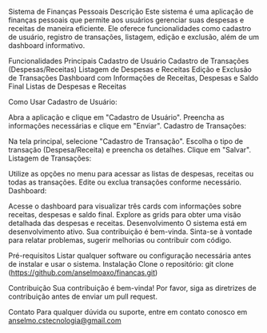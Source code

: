 Sistema de Finanças Pessoais
Descrição
Este sistema é uma aplicação de finanças pessoais que permite aos usuários gerenciar suas despesas e receitas de maneira eficiente. Ele oferece funcionalidades como cadastro de usuário, registro de transações, listagem, edição e exclusão, além de um dashboard informativo.

Funcionalidades Principais
Cadastro de Usuário
Cadastro de Transações (Despesas/Receitas)
Listagem de Despesas e Receitas
Edição e Exclusão de Transações
Dashboard com Informações de Receitas, Despesas e Saldo Final
Listas de Despesas e Receitas


Como Usar
Cadastro de Usuário:

Abra a aplicação e clique em "Cadastro de Usuário".
Preencha as informações necessárias e clique em "Enviar".
Cadastro de Transações:

Na tela principal, selecione "Cadastro de Transação".
Escolha o tipo de transação (Despesa/Receita) e preencha os detalhes.
Clique em "Salvar".
Listagem de Transações:

Utilize as opções no menu para acessar as listas de despesas, receitas ou todas as transações.
Edite ou exclua transações conforme necessário.
Dashboard:

Acesse o dashboard para visualizar três cards com informações sobre receitas, despesas e saldo final.
Explore as grids para obter uma visão detalhada das despesas e receitas.
Desenvolvimento
O sistema está em desenvolvimento ativo. Sua contribuição é bem-vinda. Sinta-se à vontade para relatar problemas, sugerir melhorias ou contribuir com código.

Pré-requisitos
Listar qualquer software ou configuração necessária antes de instalar e usar o sistema.
Instalação
Clone o repositório: git clone (https://github.com/anselmoaxo/financas.git)

Contribuição
Sua contribuição é bem-vinda! Por favor, siga as diretrizes de contribuição antes de enviar um pull request.

Contato
Para qualquer dúvida ou suporte, entre em contato conosco em anselmo.cstecnologia@gmail.com


